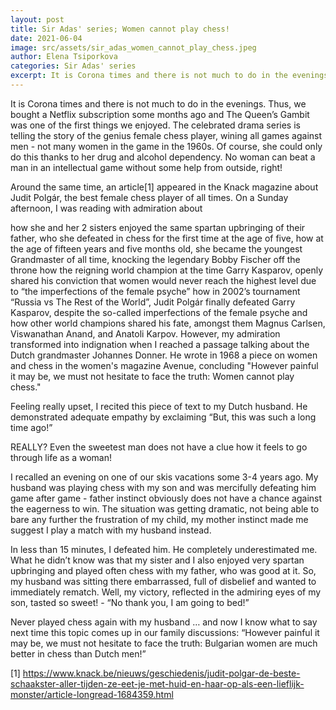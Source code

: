 ```yaml
---
layout: post
title: Sir Adas' series; Women cannot play chess!
date: 2021-06-04
image: src/assets/sir_adas_women_cannot_play_chess.jpeg
author: Elena Tsiporkova
categories: Sir Adas' series
excerpt: It is Corona times and there is not much to do in the evenings. Thus, we bought a Netflix subscription some months ago and The Queen’s Gambit was one of the first things we enjoyed. The celebrated drama series is telling the story of the genius female chess player, wining all games against men - not many women in the game in the 1960s.  Of course, she could only do this thanks to her drug and alcohol dependency. No woman can beat a man in an intellectual game without some help from outside, right!
---
```



It is Corona times and there is not much to do in the evenings. Thus, we bought a Netflix subscription some months ago and The Queen’s Gambit was one of the first things we enjoyed. The celebrated drama series is telling the story of the genius female chess player, wining all games against men - not many women in the game in the 1960s.  Of course, she could only do this thanks to her drug and alcohol dependency. No woman can beat a man in an intellectual game without some help from outside, right!

Around the same time, an article[1] appeared in the Knack magazine about Judit Polgár, the best female chess player of all times. On a Sunday afternoon, I was reading with admiration about

how she and her 2 sisters enjoyed the same spartan upbringing of their father, who she defeated in chess for the first time at the age of five,
how at the age of fifteen years and five months old, she became the youngest Grandmaster of all time, knocking the legendary Bobby Fischer off the throne
how the reigning world champion at the time Garry Kasparov, openly shared his conviction that women would never reach the highest level due to “the imperfections of the female psyche”
how in 2002’s tournament “Russia vs The Rest of the World”, Judit Polgár finally defeated Garry Kasparov, despite the so-called imperfections of the female psyche
and how other world champions shared his fate, amongst them Magnus Carlsen, Viswanathan Anand, and Anatoli Karpov.
However, my admiration transformed into indignation when I reached a passage talking about the Dutch grandmaster Johannes Donner. He wrote in 1968 a piece on women and chess in the women's magazine Avenue, concluding "However painful it may be, we must not hesitate to face the truth: Women cannot play chess."

 Feeling really upset, I recited this piece of text to my Dutch husband. He demonstrated adequate empathy by exclaiming “But, this was such a long time ago!”

 REALLY? Even the sweetest man does not have a clue how it feels to go through life as a woman!

I recalled an evening on one of our skis vacations some 3-4 years ago. My husband was playing chess with my son and was mercifully defeating him game after game - father instinct obviously does not have a chance against the eagerness to win. The situation was getting dramatic, not being able to bare any further the frustration of my child, my mother instinct made me suggest I play a match with my husband instead.

In less than 15 minutes, I defeated him. He completely underestimated me. What he didn’t know was that my sister and I also enjoyed very spartan upbringing and played often chess with my father, who was good at it. So, my husband was sitting there embarrassed, full of disbelief and wanted to immediately rematch. Well, my victory, reflected in the admiring eyes of my son, tasted so sweet! - “No thank you, I am going to bed!”

 Never played chess again with my husband … and now I know what to say next time this topic comes up in our family discussions: “However painful it may be, we must not hesitate to face the truth: Bulgarian women are much better in chess than Dutch men!”

[1] https://www.knack.be/nieuws/geschiedenis/judit-polgar-de-beste-schaakster-aller-tijden-ze-eet-je-met-huid-en-haar-op-als-een-lieflijk-monster/article-longread-1684359.html

